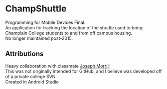 # ChampShuttle
Programming for Mobile Devices Final.  
An application for tracking the location of the shuttle used to bring Champlain College students to and from off campus housing.  
No longer maintained post-2015.  

## Attributions
Heavy collaboration with classmate [Joseph Morrill](https://github.com/JosephMorrill)  
This was not originally intended for GitHub, and I believe was developed off of a private college SVN  
Created in Android Studio  

